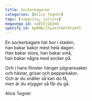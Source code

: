 ```yaml
---
title: Sockerbagaren
categories: [Alice Tegnér]
tags: [vaggvisa, julvisa]
megavega_id: soEVZjGQ3mQ
spotify_id: 6pRMbc2TwJerFmHf4YimY5
---
```


En sockerbagare här bor i staden,  
han bakar kakor mest hela dagen.  
Han bakar stora, han bakar små,  
han bakar några med socker på.

Och i hans fönster hänger julgranssaker  
och hästar, grisar och pepparkakor.  
Och är du snäller så kan du få,  
men är du stygger så får du gå.


Alice Tegnér
